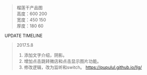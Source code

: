 >榴莲干产品图  
>高度：600 200  
宽度：450 150  
厚度：180 60

UPDATE TIMELINE
>2017.5.8
>
>1. 添加文字介绍，阴影。
>2. 增加点击跳转微店和点击显示图片功能。
>3. 修改逻辑，改为监听和switch。
 https://pupulul.github.io/llg/
